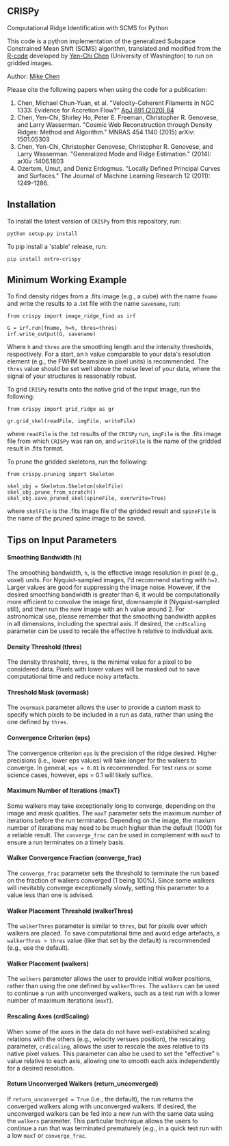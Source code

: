 ## CRISPy
Computational Ridge Identification with SCMS for Python

This code is a python implementation of the generalized Subspace Constrained Mean Shift (SCMS) algorithm, translated and modified from the [R-code](https://sites.google.com/site/yenchicr/algorithm) developed by [Yen-Chi Chen](http://faculty.washington.edu/yenchic/) (University of Washington) to run on gridded images.


Author: [Mike Chen](mailto:chen.m@queensu.ca)

Please cite the following papers when using the code for a publication:
1. Chen, Michael Chun-Yuan, et al. "Velocity-Coherent Filaments in NGC 1333: Evidence for Accretion Flow?" [ApJ 891 (2020) 84](https://ui.adsabs.harvard.edu/abs/2020ApJ...891...84C/abstract)
2. Chen, Yen-Chi, Shirley Ho, Peter E. Freeman, Christopher R. Genovese, and Larry Wasserman. "Cosmic Web Reconstruction through Density Ridges: Method and Algorithm." MNRAS 454 1140 (2015) arXiv: 1501.05303
3. Chen, Yen-Chi, Christopher Genovese, Christopher R. Genovese, and Larry Wasserman. "Generalized Mode and Ridge Estimation." (2014): arXiv :1406.1803
4. Ozertem, Umut, and Deniz Erdogmus. "Locally Defined Principal Curves and Surfaces." The Journal of Machine Learning Research 12 (2011): 1249-1286.


## Installation

To install the latest version of ```CRISPy``` from this repository, run:

```
python setup.py install
```

To pip install a 'stable' release, run:
```
pip install astro-crispy
```


## Minimum Working Example

To find density ridges from a .fits image (e.g., a cube) with the name ```fname``` and write the results to a .txt file with the name ```savename```, run:

```
from crispy import image_ridge_find as irf 

G = irf.run(fname, h=h, thres=thres)
irf.write_output(G, savename)
```

Where ```h``` and ```thres``` are the smoothing length and the intensity thresholds, respectively. For a start, an ```h``` value comparable to your data's resolution element (e.g., the FWHM beamsize in pixel units) is recommended. The ```thres``` value should be set well above the noise level of your data, where the signal of your structures is reasonably robust.

To grid ```CRISPy``` results onto the native grid of the input image, run the following:

```
from crispy import grid_ridge as gr

gr.grid_skel(readFile, imgFile, writeFile)
```

where ```readFile``` is the .txt results of the ```CRISPy``` run, ```imgFile``` is the .fits image file from which ```CRISPy``` was ran on, and ```writeFile``` is the name of the gridded result in .fits format.

To prune the gridded skeletons, run the following:

```
from crispy.pruning import Skeleton

skel_obj = Skeleton.Skeleton(skelFile)
skel_obj.prune_from_scratch()
skel_obj.save_pruned_skel(spineFile, overwrite=True)
```

where ```skelFile``` is the .fits image file of the gridded result and ```spineFile``` is the name of the pruned spine image to be saved.


## Tips on Input Parameters 

#### Smoothing Bandwidth (h)

The smoothing bandwidth, ```h```, is the effective image resolution in pixel (e.g., voxel) units. For Nyquist-sampled images, I'd recommend starting with ```h=2```. Larger values are good for suppressing the image noise. However, if the desired smoothing bandwidth is greater than 6, it would be computationally more efficient to convolve the image first, downsample it (Nyquist-sampled still), and then run the new image with an h value around 2. For astronomical use, please remember that the smoothing bandwidth applies in all dimensions, including the spectral axis. If desired, the ```crdScaling``` parameter can be used to recale the effective h relative to individual axis.

#### Density Threshold (thres)

The density threshold, ```thres```, is the minimal value for a pixel to be considered data. Pixels with lower values will be masked out to save computational time and reduce noisy artefacts.

#### Threshold Mask (overmask)

The ```overmask``` parameter allows the user to provide a custom mask to specify which pixels to be included in a run as data, rather than using the one defined by ```thres```.

#### Convergence Criterion (eps)

The convergence criterion ```eps``` is the precision of the ridge desired. Higher precisions (i.e., lower eps values) will take longer for the walkers to converge. In general, ```eps = 0.01``` is recommended. For test runs or some science cases, however, eps = 0.1 will likely suffice.

#### Maximum Number of Iterations (maxT)

Some walkers may take exceptionally long to converge, depending on the image and mask qualities. The ```maxT``` parameter sets the maximum number of iterations before the run terminates. Depending on the image, the maxium number of iterations may need to be much higher than the default (1000) for a reliable result. The ```converge_frac``` can be used in complement with ```maxT``` to ensure a run terminates on a timely basis.

#### Walker Convergence Fraction (converge_frac)

The ```converge_frac``` parameter sets the threshold to terminate the run based on the fraction of walkers converged (1 being 100%). Since some walkers will inevitably converge exceptionally slowly, setting this parameter to a value less than one is advised.

#### Walker Placement Threshold (walkerThres)

The ```walkerThres``` parameter is similar to ```thres```, but for pixels over which walkers are placed. To save computational time and avoid edge artefacts, a ```walkerThres > thres``` value (like that set by the default) is recommended (e.g., use the default).


#### Walker Placement (walkers)

The ```walkers``` parameter allows the user to provide initial walker positions, rather than using the one defined by ```walkerThres```. The ```walkers``` can be used to continue a run with unconverged walkers, such as a test run with a lower number of maximum iterations (```maxT```).


#### Rescaling Axes (crdScaling)

When some of the axes in the data do not have well-established scaling relations with the others (e.g., velocity versues position), the rescaling parameter, ```crdScaling```, allows the user to rescale the axes relative to its native pixel values. This parameter can also be used to set the "effective" ```h``` value relative to each axis, allowing one to smooth each axis independently for a desired resolution.


#### Return Unconverged Walkers (return_unconverged)
If ```return_unconverged = True``` (i.e., the default), the run returns the converged walkers along with unconverged walkers. If desired, the unconverged walkers can be fed into a new run with the same data using the ```walkers``` parameter. This particular technique allows the users to continue a run that was terminated prematurely (e.g., in a quick test run with a low ```maxT``` or ```converge_frac```.
